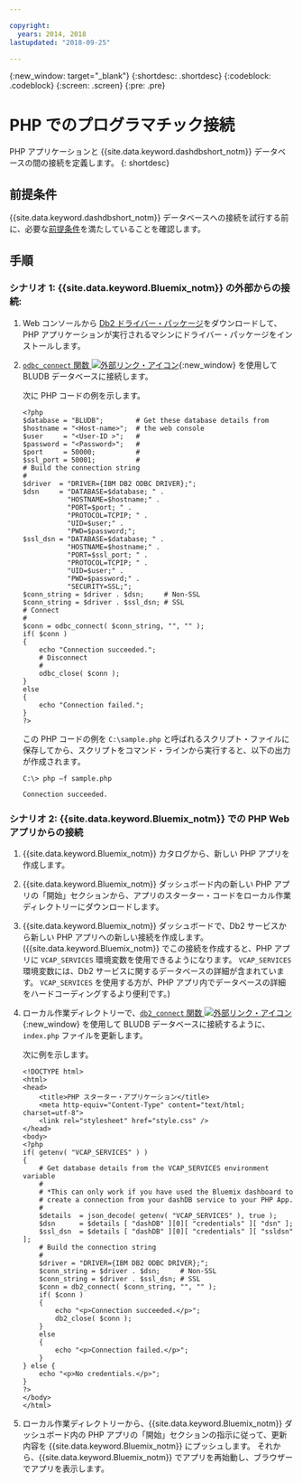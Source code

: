 ```yaml
---

copyright:
  years: 2014, 2018
lastupdated: "2018-09-25"

---
```


<!-- Attribute definitions --> 
{:new_window: target="_blank"}
{:shortdesc: .shortdesc}
{:codeblock: .codeblock}
{:screen: .screen}
{:pre: .pre}

# PHP でのプログラマチック接続

PHP アプリケーションと {{site.data.keyword.dashdbshort_notm}} データベースの間の接続を定義します。
{: shortdesc}

## 前提条件

{{site.data.keyword.dashdbshort_notm}} データベースへの接続を試行する前に、必要な[前提条件](connecting.html#prereqs)を満たしていることを確認します。

<!-- Before you can connect to your database, you must perform the following steps:

- [Verify prerequisites](prereqs.html), including installing driver packages, configuring your local environment, and downloading SSL certificates (if needed)
- Collect [connection information](credentials.html), including database details such as host name and port numbers, and connection credentials such as user ID and password -->

## 手順

### シナリオ 1: {{site.data.keyword.Bluemix_notm}} の外部からの接続:
        
1. Web コンソールから [Db2 ドライバー・パッケージ](driver_pkg.html)をダウンロードして、PHP アプリケーションが実行されるマシンにドライバー・パッケージをインストールします。
                
2. [`odbc_connect` 関数 ![外部リンク・アイコン](../../../icons/launch-glyph.svg "外部リンク・アイコン")](http://php.net/manual/en/function.odbc-connect.php){:new_window} を使用して BLUDB データベースに接続します。
    
   次に PHP コードの例を示します。

   ```
   <?php
   $database = "BLUDB";        # Get these database details from
   $hostname = "<Host-name>";  # the web console
   $user     = "<User-ID >";   #
   $password = "<Password>";   #
   $port     = 50000;          #
   $ssl_port = 50001;          #
   # Build the connection string
   #
   $driver  = "DRIVER={IBM DB2 ODBC DRIVER};";
   $dsn     = "DATABASE=$database; " .
              "HOSTNAME=$hostname;" .
              "PORT=$port; " .
              "PROTOCOL=TCPIP; " .
              "UID=$user;" .
              "PWD=$password;";
   $ssl_dsn = "DATABASE=$database; " .
              "HOSTNAME=$hostname;" .
              "PORT=$ssl_port; " .
              "PROTOCOL=TCPIP; " .
              "UID=$user;" .
              "PWD=$password;" .
              "SECURITY=SSL;";
   $conn_string = $driver . $dsn;     # Non-SSL
   $conn_string = $driver . $ssl_dsn; # SSL
   # Connect
   #
   $conn = odbc_connect( $conn_string, "", "" );
   if( $conn )
   {
       echo "Connection succeeded.";
       # Disconnect
       #
       odbc_close( $conn );
   }
   else
   {
       echo "Connection failed.";
   }
   ?>
   ```

   この PHP コードの例を `C:\sample.php` と呼ばれるスクリプト・ファイルに保存してから、スクリプトをコマンド・ラインから実行すると、以下の出力が作成されます。

   ```
   C:\> php –f sample.php

   Connection succeeded.
   ```

### シナリオ 2: {{site.data.keyword.Bluemix_notm}} での PHP Web アプリからの接続

1. {{site.data.keyword.Bluemix_notm}} カタログから、新しい PHP アプリを作成します。
        
2. {{site.data.keyword.Bluemix_notm}} ダッシュボード内の新しい PHP アプリの「開始」セクションから、アプリのスターター・コードをローカル作業ディレクトリーにダウンロードします。
        
3. {{site.data.keyword.Bluemix_notm}} ダッシュボードで、Db2 サービスから新しい PHP アプリへの新しい接続を作成します。 ({{site.data.keyword.Bluemix_notm}} でこの接続を作成すると、PHP アプリに `VCAP_SERVICES` 環境変数を使用できるようになります。 `VCAP_SERVICES` 環境変数には、Db2 サービスに関するデータベースの詳細が含まれています。 `VCAP_SERVICES` を使用する方が、PHP アプリ内でデータベースの詳細をハードコーディングするより便利です。)
        
4. ローカル作業ディレクトリーで、[`db2_connect` 関数 ![外部リンク・アイコン](../../../icons/launch-glyph.svg "外部リンク・アイコン")](http://php.net/manual/en/function.db2-connect.php){:new_window} を使用して BLUDB データベースに接続するように、`index.php` ファイルを更新します。
        
   次に例を示します。

   ```
   <!DOCTYPE html>
   <html>
   <head>
       <title>PHP スターター・アプリケーション</title>
       <meta http-equiv="Content-Type" content="text/html; charset=utf-8">
       <link rel="stylesheet" href="style.css" />
   </head>
   <body>
   <?php
   if( getenv( "VCAP_SERVICES" ) )
   {
       # Get database details from the VCAP_SERVICES environment variable
       #
       # *This can only work if you have used the Bluemix dashboard to 
       # create a connection from your dashDB service to your PHP App.
       #
       $details  = json_decode( getenv( "VCAP_SERVICES" ), true );
       $dsn      = $details [ "dashDB" ][0][ "credentials" ][ "dsn" ];
       $ssl_dsn  = $details [ "dashDB" ][0][ "credentials" ][ "ssldsn" ];
       # Build the connection string
       #
       $driver = "DRIVER={IBM DB2 ODBC DRIVER};";
       $conn_string = $driver . $dsn;     # Non-SSL
       $conn_string = $driver . $ssl_dsn; # SSL
       $conn = db2_connect( $conn_string, "", "" );
       if( $conn )
       {
           echo "<p>Connection succeeded.</p>";
           db2_close( $conn );
       }
       else
       {
           echo "<p>Connection failed.</p>";
       }
   } else {
       echo "<p>No credentials.</p>";
   }
   ?>
   </body>
   </html>
   ```

5. ローカル作業ディレクトリーから、{{site.data.keyword.Bluemix_notm}} ダッシュボード内の PHP アプリの「開始」セクションの指示に従って、更新内容を {{site.data.keyword.Bluemix_notm}} にプッシュします。 それから、{{site.data.keyword.Bluemix_notm}} でアプリを再始動し、ブラウザーでアプリを表示します。


